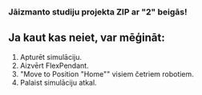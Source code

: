 ### Jāizmanto studiju projekta ZIP ar "2" beigās!

## Ja kaut kas neiet, var mēģināt:
1. Apturēt simulāciju.
2. Aizvērt FlexPendant.
3. "Move to Position "Home"" visiem četriem robotiem.
4. Palaist simulāciju atkal.
